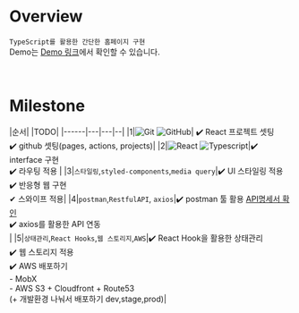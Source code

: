 # Overview
`TypeScript를 활용한 간단한 홈페이지 구현`\
Demo는 [Demo 링크](https://d3e916ikhteqe8.cloudfront.net/)에서 확인할 수 있습니다.

<br/>


# Milestone

|순서| |TODO|
|------|---|---|--|
|1|![Git](https://img.shields.io/badge/-Git-05122A?style=flat&logo=git) ![GitHub](https://img.shields.io/badge/-GitHub-05122A?style=flat&logo=github)| ✔️ React 프로젝트 셋팅<br/> ✔️ github 셋팅(pages, actions, projects)|
|2|![React](https://img.shields.io/badge/-React-05122A?style=flat&logo=react) ![Typescript](https://img.shields.io/badge/-Typescript-05122A?style=flat&logo=typescript)|✔️ interface 구현 <br/>✔️ 라우팅 적용 |
|3|`스타일링`,`styled-components`,`media query`|✔️ UI 스타일링 적용 <br/>✔️ 반응형 웹 구현 <br/>✔ 스와이프 적용|
|4|`postman`,`RestfulAPI`, `axios`|✔️ postman 툴 활용 [API명세서 확인](https://documenter.getpostman.com/view/25087224/2s9Y5SX5zz) <br/>✔️ axios를 활용한 API 연동 <br/>|
|5|`상태관리`,`React Hooks`,`웹 스토리지`,`AWS`|✔️ React Hook을 활용한 상태관리  <br/>✔️ 웹 스토리지 적용<br/>✔️ AWS 배포하기<br/>- MobX <br/>- AWS S3 + Cloudfront + Route53<br/>(+ 개발환경 나눠서 배포하기 dev,stage,prod)|

<br/>

